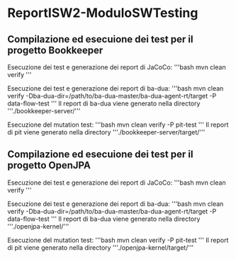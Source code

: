 # ReportISW2-ModuloSWTesting
## Compilazione ed esecuione dei test per il progetto Bookkeeper

Esecuzione dei test e generazione dei report di JaCoCo:
'''bash
mvn clean verify
'''

Esecuzione dei test e generazione dei report di ba-dua:
'''bash
mvn clean verify -Dba-dua-dir=/path/to/ba-dua-master/ba-dua-agent-rt/target -P data-flow-test
'''
Il report di ba-dua viene generato nella directory '''./bookkeeper-server/'''


Esecuzione del mutation test:
'''bash
mvn clean verify -P pit-test
'''
Il report di pit viene generato nella directory '''./bookkeeper-server/target/'''

## Compilazione ed esecuione dei test per il progetto OpenJPA

Esecuzione dei test e generazione dei report di JaCoCo:
'''bash
mvn clean verify
'''

Esecuzione dei test e generazione dei report di ba-dua:
'''bash
mvn clean verify -Dba-dua-dir=/path/to/ba-dua-master/ba-dua-agent-rt/target -P data-flow-test
'''
Il report di ba-dua viene generato nella directory '''./openjpa-kernel/'''


Esecuzione del mutation test:
'''bash
mvn clean verify -P pit-test
'''
Il report di pit viene generato nella directory '''./openjpa-kernel/target/'''
